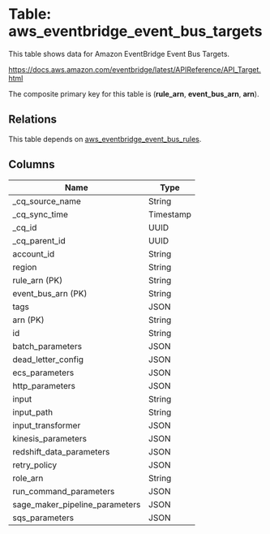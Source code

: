 # Table: aws_eventbridge_event_bus_targets

This table shows data for Amazon EventBridge Event Bus Targets.

https://docs.aws.amazon.com/eventbridge/latest/APIReference/API_Target.html

The composite primary key for this table is (**rule_arn**, **event_bus_arn**, **arn**).

## Relations

This table depends on [aws_eventbridge_event_bus_rules](aws_eventbridge_event_bus_rules).

## Columns

| Name          | Type          |
| ------------- | ------------- |
|_cq_source_name|String|
|_cq_sync_time|Timestamp|
|_cq_id|UUID|
|_cq_parent_id|UUID|
|account_id|String|
|region|String|
|rule_arn (PK)|String|
|event_bus_arn (PK)|String|
|tags|JSON|
|arn (PK)|String|
|id|String|
|batch_parameters|JSON|
|dead_letter_config|JSON|
|ecs_parameters|JSON|
|http_parameters|JSON|
|input|String|
|input_path|String|
|input_transformer|JSON|
|kinesis_parameters|JSON|
|redshift_data_parameters|JSON|
|retry_policy|JSON|
|role_arn|String|
|run_command_parameters|JSON|
|sage_maker_pipeline_parameters|JSON|
|sqs_parameters|JSON|
